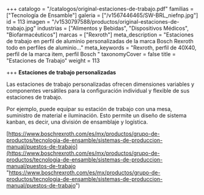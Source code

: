 +++
catalogo = "/catalogos/original-estaciones-de-trabajo.pdf"
familias = ["Tecnología de Ensamble"]
galeria = ["/v1567446465/SW-BRL_niefnp.jpg"]
id = 113
imagen = "/v1530797588/productos/original-estaciones-de-trabajo.jpg"
industrias = ["Alimentos y Bebidas", "Dispositivos Médicos", "Biofarmacéuticos"]
marcas = ["Rexroth"]
meta_description = "Estaciones de trabajo en perfil de aluminio personalizadas de la marca Bosch Rexroth todo en  perfiles de aluminio..."
meta_keywords = "Rexroth, perfil de 40X40, perfil de la marca item, perfil Bosch "
taxonomyCover = false
title = "Estaciones de Trabajo"
weight = 113

+++
**Estaciones de trabajo personalizadas**

Las estaciones de trabajo personalizadas ofrecen dimensiones variables y componentes versátiles para la configuración individual y flexible de sus estaciones de trabajo.

Por ejemplo, puede equipar su estación de trabajo con una mesa, suministro de material e iluminación. Esto permite un diseño de sistema kanban, es decir, una división de ensamblaje y logística.

[https://www.boschrexroth.com/es/mx/productos/grupo-de-productos/tecnologia-de-ensamble/sistemas-de-produccion-manual/puestos-de-trabajo](https://www.boschrexroth.com/es/mx/productos/grupo-de-productos/tecnologia-de-ensamble/sistemas-de-produccion-manual/puestos-de-trabajo "https://www.boschrexroth.com/es/mx/productos/grupo-de-productos/tecnologia-de-ensamble/sistemas-de-produccion-manual/puestos-de-trabajo")